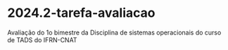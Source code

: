 # 2024.2-tarefa-avaliacao
Avaliação do 1o bimestre da Disciplina de sistemas operacionais do curso de TADS do IFRN-CNAT
